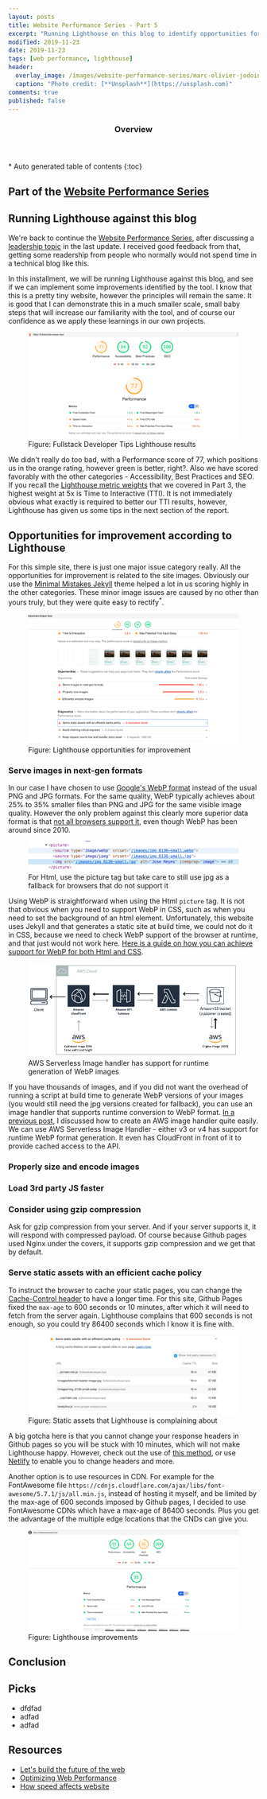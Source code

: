 ```yaml
---
layout: posts
title: Website Performance Series - Part 5
excerpt: "Running Lighthouse on this blog to identify opportunities for improvement"
modified: 2019-11-23
date: 2019-11-23
tags: [web performance, lighthouse]
header: 
  overlay_image: /images/website-performance-series/marc-olivier-jodoin-nqoinj-ttqm-unsplash.jpg
  caption: "Photo credit: [**Unsplash**](https://unsplash.com)"
comments: true
published: false
---
```


<section id="table-of-contents" class="toc">
  <header>
    <h3>Overview</h3>
  </header>
  <div id="drawer" markdown="1">
  *  Auto generated table of contents
  {:toc}
  </div>
</section>

## Part of the [Website Performance Series](../tags/#web-performance)

## Running Lighthouse against this blog 
We're back to continue the [Website Performance Series](../tags/#web-performance), after discussing a [leadership topic](../website-performance-series-part-4/) in the last update. I received good feedback from that, getting some readership from people who normally would not spend time in a technical blog like this.

In this installment, we will be running Lighthouse against this blog, and see if we can implement some improvements identified by the tool. I know that this is a pretty tiny website, however the principles will remain the same. It is good that I can demonstrate this in a much smaller scale, small baby steps that will increase our familiarity with the tool, and of course our confidence as we apply these learnings in our own projects. 
<figure>
	<a href="../../images/website-performance-series/lighthouse-fullstack-developer-tips.png"><img src="../../images/website-performance-series/lighthouse-fullstack-developer-tips.png"></a><figcaption>Figure: Fullstack Developer Tips Lighthouse results</figcaption>
</figure>

We didn't really do too bad, with a Performance score of 77, which positions us in the orange rating, however green is better, right?. Also we have scored favorably with the other categories - Accessibility, Best Practices and SEO. If you recall the [Lighthouse metric weights](../website-performance-series-part-3/) that we covered in Part 3, the highest weight at 5x is Time to Interactive (TTI). It is not immediately obvious what exactly is required to better our TTI results, however, Lighthouse has given us some tips in the next section of the report.

## Opportunities for improvement according to Lighthouse
For this simple site, there is just one major issue category really. All the opportunities for improvement is related to the site images. Obviously our use the [Minimal Mistakes Jekyll](https://mmistakes.github.io/minimal-mistakes/) theme helped a lot in us scoring highly in the other categories. These minor image issues are caused by no other than yours truly, but they were quite easy to rectify<sup>*</sup>.
<figure>
	<a href="../../images/website-performance-series/lighthouse-results-opportunities.png"><img src="../../images/website-performance-series/lighthouse-results-opportunities.png"></a><figcaption>Figure: Lighthouse opportunities for improvement</figcaption>
</figure>

### Serve images in next-gen formats
In our case I have chosen to use [Google's WebP format](https://developers.google.com/speed/webp) instead of the usual PNG and JPG formats. For the same quality, WebP typically achieves about 25% to 35% smaller files than PNG and JPG for the same visible image quality. However the only problem against this clearly more superior data format is that [not all browsers support it](https://caniuse.com/#search=webp), even though WebP has been around since 2010.

<figure>
	<a href="../../images/website-performance-series/use-google-webp.png"><img src="../../images/website-performance-series/use-google-webp.png"></a><figcaption>For Html, use the picture tag but take care to still use jpg as a fallback for browsers that do not support it</figcaption>
</figure>

Using WebP is straightforward when using the Html `picture` tag. It is not that obvious when you need to support WebP in CSS, such as when you need to set the background of an html element. Unfortunately, this website uses Jekyll and that generates a static site at build time, we could not do it in CSS, because we need to check WebP support of the browser at runtime, and that just would not work here. [Here is a guide on how you can achieve support for WebP for both Html and CSS](https://css-tricks.com/using-webp-images/).

<figure>
	<a href="../../images/serverless-image-handler-architecture.png"><img src="../../images/serverless-image-handler-architecture.png"></a><figcaption>AWS Serverless Image handler has support for runtime generation of WebP images</figcaption>
</figure>

If you have thousands of images, and if you did not want the overhead of running a script at build time to generate WebP versions of your images (you would still need the jpg versions created for fallback), you can use an image handler that supports runtime conversion to WebP format. [In a previous post](/serverless-image-handler/), I discussed how to create an AWS image handler quite easily. We can use AWS Serverless Image Handler - either v3 or v4 has support for runtime WebP format generation. It even has CloudFront in front of it to provide cached access to the API. 
### Properly size and encode images

### Load 3rd party JS faster

### Consider using gzip compression
Ask for gzip compression from your server. And if your server supports it, it will respond with compressed payload. Of course because Github pages used Nginx under the covers, it supports gzip compression and we get that by default.  

### Serve static assets with an efficient cache policy
To instruct the browser to cache your static pages, you can change the [Cache-Control header](https://developers.google.com/web/fundamentals/performance/optimizing-content-efficiency/http-caching#defining-optimal-cache-control-policy) to have a longer time. For this site, Github Pages fixed the `max-age` to 600 seconds or 10 minutes, after which it will need to fetch from the server again. Lighthouse complains that 600 seconds is not enough, so you could try 86400 seconds which I know it is fine with. 

<figure>
	<a href="../../images/website-performance-series/use-efficient-cache-policy.png"><img src="../../images/website-performance-series/use-efficient-cache-policy.png"></a><figcaption>Figure: Static assets that Lighthouse is complaining about</figcaption>
</figure>

A big gotcha here is that you cannot change your response headers in Github pages so you will be stuck with 10 minutes, which will not make Lighthouse happy. However, check out the use of [this method](https://www.rzegocki.pl/blog/custom-http-headers-with-github-pages/), or use [Netlify](https://www.netlify.com/) to enable you to change headers and more.

Another option is to use resources in CDN. For example for the FontAwesome file `https://cdnjs.cloudflare.com/ajax/libs/font-awesome/5.7.1/js/all.min.js`, instead of hosting it myself, and be limited by the max-age of 600 seconds imposed by Github pages, I decided to use FontAwesome CDNs which have a max-age of 86400 seconds. Plus you get the advantage of the multiple edge locations that the CNDs can give you. 

<figure>
	<a href="../../images/website-performance-series/lighthouse-improvement.png"><img src="../../images/website-performance-series//lighthouse-improvement.png"></a><figcaption>Figure: Lighthouse improvements</figcaption>
</figure>
  
## Conclusion

## Picks
- dfdfad
- adfad
- adfad

## Resources
- [Let's build the future of the web](https://web.dev/)
- [Optimizing Web Performance](https://speckyboy.com/optimizing-web-performance/)
- [How speed affects website](https://hostingtribunal.com/blog/how-speed-affects-website/)

  
